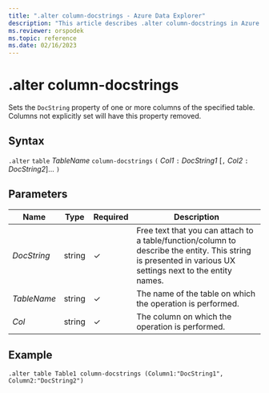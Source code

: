 ```yaml
---
title: ".alter column-docstrings - Azure Data Explorer"
description: "This article describes .alter column-docstrings in Azure Data Explorer."
ms.reviewer: orspodek
ms.topic: reference
ms.date: 02/16/2023
---
```

# .alter column-docstrings

Sets the `DocString` property of one or more columns of the specified table.  Columns not explicitly set will have this property removed.

## Syntax

`.alter` `table` *TableName* `column-docstrings` `(` *Col1* `:` *DocString1* [`,` *Col2* `:` *DocString2*]... `)`

## Parameters

| Name | Type | Required | Description |
|--|--|--|--|
| *DocString* | string | &check; | Free text that you can attach to a table/function/column to describe the entity. This string is presented in various UX settings next to the entity names.|
| *TableName* | string | &check; | The name of the table on which the operation is performed.|
| *Col* | string | &check; | The column on which the operation is performed.|

## Example

```kusto
.alter table Table1 column-docstrings (Column1:"DocString1", Column2:"DocString2")
```
